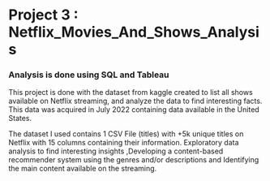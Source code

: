 # Project 3 : Netflix_Movies_And_Shows_Analysis

### Analysis is done using SQL and Tableau

This project is done with the dataset from kaggle created to list all shows available on Netflix streaming, and analyze the data to find interesting facts. This data was acquired in July 2022 containing data available in the United States.

The dataset I used contains 1 CSV File (titles) with +5k unique titles on Netflix with 15 columns containing their information.
Exploratory data analysis to find interesting insights ,Developing a content-based recommender system using the genres and/or descriptions and Identifying the main content available on the streaming.
